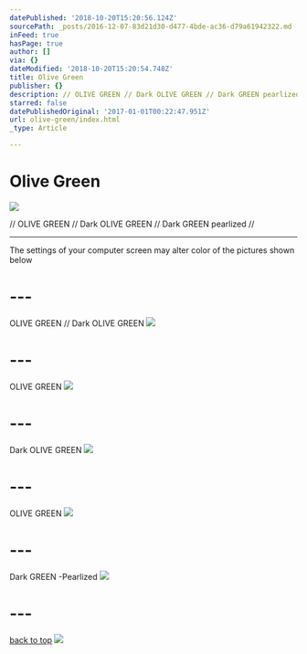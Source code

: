 ```yaml
---
datePublished: '2018-10-20T15:20:56.124Z'
sourcePath: _posts/2016-12-07-83d21d30-d477-4bde-ac36-d79a61942322.md
inFeed: true
hasPage: true
author: []
via: {}
dateModified: '2018-10-20T15:20:54.748Z'
title: Olive Green
publisher: {}
description: // OLIVE GREEN // Dark OLIVE GREEN // Dark GREEN pearlized //
starred: false
datePublishedOriginal: '2017-01-01T00:22:47.951Z'
url: olive-green/index.html
_type: Article

---
```

# Olive Green
![](https://the-grid-user-content.s3-us-west-2.amazonaws.com/442302e2-e811-4d97-baaf-82c13ddd848b.jpg)

// OLIVE GREEN // Dark OLIVE GREEN // Dark GREEN pearlized //

---

The settings of your computer screen may alter color of the pictures shown below

# ---

OLIVE GREEN // Dark OLIVE GREEN
![](https://the-grid-user-content.s3-us-west-2.amazonaws.com/2a5923e9-0170-427b-bd4e-04a404ee5c14.jpg)

# ---

OLIVE GREEN
![](https://the-grid-user-content.s3-us-west-2.amazonaws.com/3ad85cd8-c924-4964-8efe-bd43a9c07839.jpg)

# ---

Dark OLIVE GREEN
![](https://the-grid-user-content.s3-us-west-2.amazonaws.com/7b4063d3-eda8-4685-a8f1-f9b9cf767279.jpg)

# ---

OLIVE GREEN
![](https://the-grid-user-content.s3-us-west-2.amazonaws.com/7884746d-2032-4340-a46e-bc487b41c95f.jpg)

# ---

Dark GREEN -Pearlized
![](https://the-grid-user-content.s3-us-west-2.amazonaws.com/6f6ac930-d09a-419b-8a0c-80d63b1f909e.jpg)

# ---
[back to top][0]
![](https://the-grid-user-content.s3-us-west-2.amazonaws.com/92386f01-1f87-423c-8aa5-fed24a22befe.jpg)

[0]: https://thegrid.ai/leather-colors/olive-green/